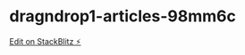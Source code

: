 # dragndrop1-articles-98mm6c

[Edit on StackBlitz ⚡️](https://stackblitz.com/edit/dragndrop1-articles-98mm6c)